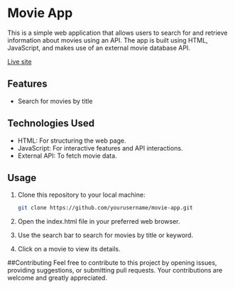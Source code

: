 # Movie App

This is a simple web application that allows users to search for and retrieve information about movies using an API. The app is built using HTML, JavaScript, and makes use of an external movie database API.

[Live site](https://olabampe-movieapp.netlify.app/)

## Features

- Search for movies by title

## Technologies Used

- HTML: For structuring the web page.
- JavaScript: For interactive features and API interactions.
- External API: To fetch movie data.

## Usage

1. Clone this repository to your local machine:

   ```bash
   git clone https://github.com/yourusername/movie-app.git
2. Open the index.html file in your preferred web browser.

3. Use the search bar to search for movies by title or keyword.

4. Click on a movie to view its details.

##Contributing
Feel free to contribute to this project by opening issues, providing suggestions, or submitting pull requests. Your contributions are welcome and greatly appreciated.
